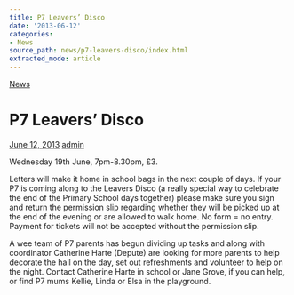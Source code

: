 ```yaml
---
title: P7 Leavers’ Disco
date: '2013-06-12'
categories:
- News
source_path: news/p7-leavers-disco/index.html
extracted_mode: article
---
```

[News](category/news/)

# P7 Leavers’ Disco

[June 12, 2013](news/p7-leavers-disco/) [admin](author/admin/)

Wednesday 19th June, 7pm-8.30pm, £3.

Letters will make it home in school bags in the next couple of days. If your P7 is coming along to the Leavers Disco (a really special way to celebrate the end of the Primary School days together) please make sure you sign and return the permission slip regarding whether they will be picked up at the end of the evening or are allowed to walk home. No form = no entry. Payment for tickets will not be accepted without the permission slip.

A wee team of P7 parents has begun dividing up tasks and along with coordinator Catherine Harte (Depute) are looking for more parents to help decorate the hall on the day, set out refreshments and volunteer to help on the night. Contact Catherine Harte in school or Jane Grove, if you can help, or find P7 mums Kellie, Linda or Elsa in the playground.
